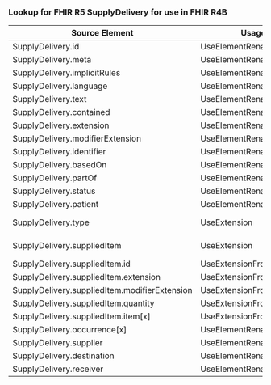 ### Lookup for FHIR R5 SupplyDelivery for use in FHIR R4B

| Source Element | Usage | Target |
| -------------- | ----- | ------ |
| SupplyDelivery.id | UseElementRenamed | SupplyDelivery.id |
| SupplyDelivery.meta | UseElementRenamed | SupplyDelivery.meta |
| SupplyDelivery.implicitRules | UseElementRenamed | SupplyDelivery.implicitRules |
| SupplyDelivery.language | UseElementRenamed | SupplyDelivery.language |
| SupplyDelivery.text | UseElementRenamed | SupplyDelivery.text |
| SupplyDelivery.contained | UseElementRenamed | SupplyDelivery.contained |
| SupplyDelivery.extension | UseElementRenamed | SupplyDelivery.extension |
| SupplyDelivery.modifierExtension | UseElementRenamed | SupplyDelivery.modifierExtension |
| SupplyDelivery.identifier | UseElementRenamed | SupplyDelivery.identifier |
| SupplyDelivery.basedOn | UseElementRenamed | SupplyDelivery.basedOn |
| SupplyDelivery.partOf | UseElementRenamed | SupplyDelivery.partOf |
| SupplyDelivery.status | UseElementRenamed | SupplyDelivery.status |
| SupplyDelivery.patient | UseElementRenamed | SupplyDelivery.patient |
| SupplyDelivery.type | UseExtension | http://hl7.org/fhir/5.0/StructureDefinition/extension-SupplyDelivery.type |
| SupplyDelivery.suppliedItem | UseExtension | http://hl7.org/fhir/5.0/StructureDefinition/extension-SupplyDelivery.suppliedItem |
| SupplyDelivery.suppliedItem.id | UseExtensionFromAncestor | - |
| SupplyDelivery.suppliedItem.extension | UseExtensionFromAncestor | - |
| SupplyDelivery.suppliedItem.modifierExtension | UseExtensionFromAncestor | - |
| SupplyDelivery.suppliedItem.quantity | UseExtensionFromAncestor | - |
| SupplyDelivery.suppliedItem.item[x] | UseExtensionFromAncestor | - |
| SupplyDelivery.occurrence[x] | UseElementRenamed | SupplyDelivery.occurrence[x] |
| SupplyDelivery.supplier | UseElementRenamed | SupplyDelivery.supplier |
| SupplyDelivery.destination | UseElementRenamed | SupplyDelivery.destination |
| SupplyDelivery.receiver | UseElementRenamed | SupplyDelivery.receiver |
